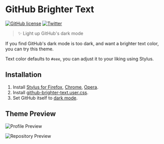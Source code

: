 # GitHub Brighter Text

[![GitHub license](https://img.shields.io/github/license/wenfangdu/github-brighter-text?color=brightgreen)](https://github.com/wenfangdu/github-brighter-text/blob/main/LICENSE)
[![Twitter](https://img.shields.io/twitter/url?url=https%3A%2F%2Fgithub.com%2Fwenfangdu%2Fgithub-brighter-text)](https://twitter.com/intent/tweet?text=Wow:&url=https%3A%2F%2Fgithub.com%2Fwenfangdu%2Fgithub-brighter-text)

> ✨ Light up GitHub's dark mode

If you find GitHub's dark mode is too dark, and want a brighter text color, you can try this theme.

Text color defaults to `#eee`, you can adjust it to your liking using Stylus.

## Installation

1. Install [Stylus for Firefox](https://addons.mozilla.org/en-US/firefox/addon/styl-us/), [Chrome](https://chrome.google.com/webstore/detail/stylus/clngdbkpkpeebahjckkjfobafhncgmne), [Opera](https://addons.opera.com/en-gb/extensions/details/stylus/).
2. Install [github-brighter-text.user.css](https://raw.githubusercontent.com/wenfangdu/github-brighter-text/main/github-brighter-text.user.css).
3. Set GitHub itself to [dark mode](https://github.com/settings/appearance).

## Theme Preview

![Profile Preview](https://raw.githubusercontent.com/wenfangdu/github-brighter-text/main/images/profile.png)

![Repository Preview](https://raw.githubusercontent.com/wenfangdu/github-brighter-text/main/images/repo.png)
